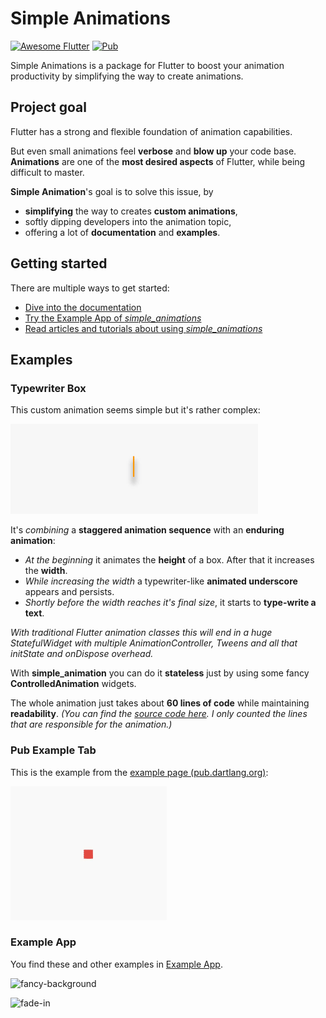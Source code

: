 # Simple Animations

[![Awesome Flutter](https://img.shields.io/badge/Awesome-Flutter-blue.svg?longCache=true&style=flat-square)](https://github.com/Solido/awesome-flutter)
[![Pub](https://img.shields.io/pub/v/simple_animations.svg)](https://pub.dartlang.org/packages/simple_animations)

Simple Animations is a package for Flutter to boost your animation
productivity by simplifying the way to create animations.

## Project goal

Flutter has a strong and flexible foundation of animation capabilities.

But even small animations feel **verbose** and **blow up** your code base. 
**Animations** are one of the **most desired aspects** of Flutter, while being 
difficult to master.

**Simple Animation**'s goal is to solve this issue, by

- **simplifying** the way to creates **custom animations**,
- softly dipping developers into the animation topic,
- offering a lot of **documentation** and **examples**.

## Getting started

There are multiple ways to get started:

- [Dive into the documentation](https://github.com/felixblaschke/simple_animations/blob/master/documentation/README.md)
- [Try the Example App of *simple_animations*](https://github.com/felixblaschke/simple_animations/tree/master/example/example_app)
- [Read articles and tutorials about using *simple_animations*](https://github.com/felixblaschke/simple_animations/blob/master/documentation/ARTICLES.md)

## Examples

### Typewriter Box


This custom animation seems simple but it's rather complex:

![hello-flutter-example](https://raw.githubusercontent.com/felixblaschke/simple_animations_documentation_assets/master/examples/hello-flutter.gif)

It's *combining* a **staggered animation sequence** with an **enduring animation**:

- *At the beginning* it animates the **height** of a box. After that it increases the **width**.
- *While increasing the width* a typewriter-like **animated underscore** appears and persists.
- *Shortly before the width reaches it's final size*, it starts to **type-write a text**.

*With traditional Flutter animation classes this will end in a huge 
StatefulWidget with multiple AnimationController, Tweens and all that 
initState and onDispose overhead.*

With **simple_animation** you can do it **stateless** just by using
some fancy **ControlledAnimation** widgets.

The whole animation just takes about **60 lines of code** while 
maintaining **readability**. *(You can find the [source code here](https://github.com/felixblaschke/simple_animations_example_app/blob/master/lib/examples/typewriter_box.dart). 
I only counted the lines that are responsible for the animation.)*


### Pub Example Tab

This is the example from the [example page (pub.dartlang.org)](https://pub.dartlang.org/packages/simple_animations#-example-tab-):

![pub-example-tab](https://raw.githubusercontent.com/felixblaschke/simple_animations_documentation_assets/master/examples/pub-example.gif)


### Example App

You find these and other examples in [Example App](https://github.com/felixblaschke/simple_animations_example_app).

![fancy-background](https://cdn-images-1.medium.com/max/1040/1*5H-XkZeZ1LW7nqH1leDshg.gif)

![fade-in](https://cdn-images-1.medium.com/max/1040/1*f9_TgZaAe24EalcD0qERwA.gif)